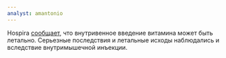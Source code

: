```yaml
---
analyst: amantonio
---
```


Hospira [сообщает](https://dailymed.nlm.nih.gov/dailymed/drugInfo.cfm?setid=e8808230-2c44-44c6-8cab-8f29b6b34051), что внутривенное введение витамина может быть летально. Серьезные последствия и летальные исходы наблюдались и вследствие внутримышечной инъекции.
